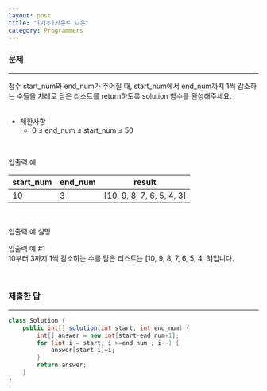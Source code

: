```yaml
---
layout: post
title: "[기초]카운트 다운"
category: Programmers
---
```


### 문제
---
정수 start_num와 end_num가 주어질 때, start_num에서 end_num까지 1씩 감소하는 수들을 차례로 담은 리스트를 return하도록 solution 함수를 완성해주세요.                        
&nbsp;


- 제한사항
    - 0 ≤ end_num ≤ start_num ≤ 50


&nbsp;

입출력 예

|start_num|	end_num|	result|
|---|---|---|
|10	|3|	[10, 9, 8, 7, 6, 5, 4, 3]|

&nbsp;

입출력 예 설명   

입출력 예 #1   
10부터 3까지 1씩 감소하는 수를 담은 리스트는 [10, 9, 8, 7, 6, 5, 4, 3]입니다.   

&nbsp;

### 제출한 답
---
```java
class Solution {
    public int[] solution(int start, int end_num) {
        int[] answer = new int[start-end_num+1];
        for (int i = start; i >=end_num ; i--) {
            answer[start-i]=i;
        }
        return answer;
    }
}
```
&nbsp; 